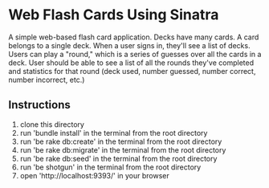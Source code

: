 # Web Flash Cards Using Sinatra

A simple web-based flash card application. Decks have many cards.  A card belongs to a single deck.  When a user signs in, they'll see a list of decks. Users can play a "round," which is a series of guesses over all the cards in a deck.  User should be able to see a list of all the rounds they've completed and statistics for that round (deck used, number guessed, number correct, number incorrect, etc.)

## Instructions
1. clone this directory
2. run 'bundle install' in the terminal from the root directory
3. run 'be rake db:create' in the terminal from the root directory
4. run 'be rake db:migrate' in the terminal from the root directory
5. run 'be rake db:seed' in the terminal from the root directory
6. run 'be shotgun' in the terminal from the root directory
7. open 'http://localhost:9393/' in your browser
